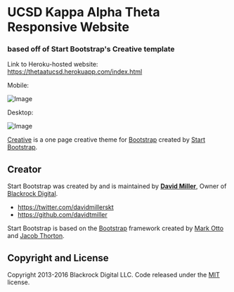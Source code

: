 # UCSD Kappa Alpha Theta Responsive Website 

### based off of Start Bootstrap's Creative template

Link to Heroku-hosted website: https://thetaatucsd.herokuapp.com/index.html

Mobile:

![Image](https://github.com/lynleyyama/ucsdkat/blob/master/walkthrough-mobile.gif)

Desktop:

![Image](https://github.com/lynleyyama/ucsdkat/blob/master/walkthrough-desktop.gif)


[Creative](http://startbootstrap.com/template-overviews/creative/) is a one page creative theme for [Bootstrap](http://getbootstrap.com/) created by [Start Bootstrap](http://startbootstrap.com/).

## Creator

Start Bootstrap was created by and is maintained by **[David Miller](http://davidmiller.io/)**, Owner of [Blackrock Digital](http://blackrockdigital.io/).

* https://twitter.com/davidmillerskt
* https://github.com/davidtmiller

Start Bootstrap is based on the [Bootstrap](http://getbootstrap.com/) framework created by [Mark Otto](https://twitter.com/mdo) and [Jacob Thorton](https://twitter.com/fat).

## Copyright and License

Copyright 2013-2016 Blackrock Digital LLC. Code released under the [MIT](https://github.com/BlackrockDigital/startbootstrap-creative/blob/gh-pages/LICENSE) license.

